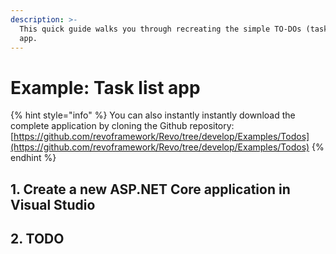 ```yaml
---
description: >-
  This quick guide walks you through recreating the simple TO-DOs (task list)
  app.
---
```


# Example: Task list app

{% hint style="info" %}
You can also instantly instantly download the complete application by cloning the Github repository: [https://github.com/revoframework/Revo/tree/develop/Examples/Todos](https://github.com/revoframework/Revo/tree/develop/Examples/Todos)
{% endhint %}

## 1. Create a new ASP.NET Core application in Visual Studio

## 2. TODO


